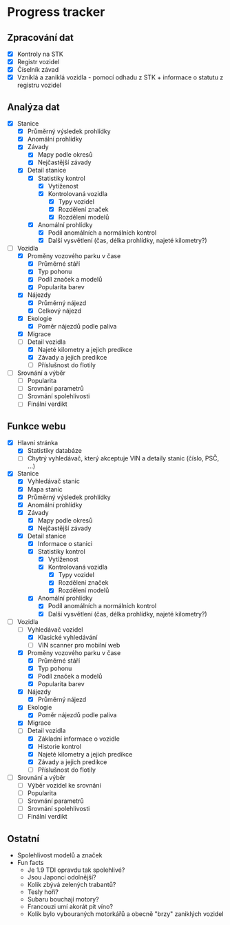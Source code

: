 # Progress tracker

## Zpracování dat

- [x] Kontroly na STK
- [x] Registr vozidel
- [x] Číselník závad
- [x] Vzniklá a zaniklá vozidla - pomocí odhadu z STK + informace o statutu z registru vozidel

## Analýza dat

- [x] Stanice
  - [x] Průměrný výsledek prohlídky
  - [x] Anomální prohlídky
  - [x] Závady
    - [x] Mapy podle okresů
    - [x] Nejčastější závady
  - [x] Detail stanice
    - [x] Statistiky kontrol
      - [x] Vytíženost
      - [x] Kontrolovaná vozidla
        - [x] Typy vozidel
        - [x] Rozdělení značek
        - [x] Rozdělení modelů
    - [x] Anomální prohlídky
      - [x] Podíl anomálních a normálních kontrol
      - [x] Další vysvětlení (čas, délka prohlídky, najeté kilometry?)
- [ ] Vozidla
  - [x] Proměny vozového parku v čase
    - [x] Průměrné stáří
    - [x] Typ pohonu
    - [x] Podíl značek a modelů
    - [x] Popularita barev
  - [x] Nájezdy
    - [x] Průměrný nájezd
    - [x] Celkový nájezd
  - [x] Ekologie
    - [x] Poměr nájezdů podle paliva
  - [x] Migrace
  - [ ] Detail vozidla
    - [x] Najeté kilometry a jejich predikce
    - [x] Závady a jejich predikce
    - [ ] Příslušnost do flotily
- [ ] Srovnání a výběr
  - [ ] Popularita
  - [ ] Srovnání parametrů
  - [ ] Srovnání spolehlivosti
  - [ ] Finální verdikt

## Funkce webu

- [x] Hlavní stránka
  - [x] Statistiky databáze
  - [ ] Chytrý vyhledávač, který akceptuje VIN a detaily stanic (číslo, PSČ, ...)
- [x] Stanice
  - [x] Vyhledávač stanic
  - [x] Mapa stanic
  - [x] Průměrný výsledek prohlídky
  - [x] Anomální prohlídky
  - [x] Závady
    - [x] Mapy podle okresů
    - [x] Nejčastější závady
  - [x] Detail stanice
    - [x] Informace o stanici
    - [x] Statistiky kontrol
      - [x] Vytíženost
      - [x] Kontrolovaná vozidla
        - [x] Typy vozidel
        - [x] Rozdělení značek
        - [x] Rozdělení modelů
    - [x] Anomální prohlídky
      - [x] Podíl anomálních a normálních kontrol
      - [x] Další vysvětlení (čas, délka prohlídky, najeté kilometry?)
- [ ] Vozidla
  - [ ] Vyhledávač vozidel
    - [x] Klasické vyhledávání
    - [ ] VIN scanner pro mobilní web
  - [x] Proměny vozového parku v čase
    - [x] Průměrné stáří
    - [x] Typ pohonu
    - [x] Podíl značek a modelů
    - [x] Popularita barev
  - [x] Nájezdy
    - [x] Průměrný nájezd
  - [x] Ekologie
    - [x] Poměr nájezdů podle paliva
  - [x] Migrace
  - [ ] Detail vozidla
    - [x] Základní informace o vozidle
    - [x] Historie kontrol
    - [x] Najeté kilometry a jejich predikce
    - [x] Závady a jejich predikce
    - [ ] Příslušnost do flotily
- [ ] Srovnání a výběr
  - [ ] Výběr vozidel ke srovnání
  - [ ] Popularita
  - [ ] Srovnání parametrů
  - [ ] Srovnání spolehlivosti
  - [ ] Finální verdikt

## Ostatní

- Spolehlivost modelů a značek
- Fun facts
  - Je 1.9 TDI opravdu tak spolehlivé?
  - Jsou Japonci odolnější?
  - Kolik zbývá zelených trabantů?
  - Tesly hoří?
  - Subaru bouchají motory?
  - Francouzi umí akorát pít víno?
  - Kolik bylo vybouraných motorkářů a obecně "brzy" zaniklých vozidel
